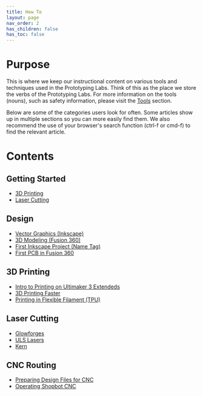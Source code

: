 ```yaml
---
title: How To
layout: page
nav_order: 2
has_children: false
has_toc: false
---
```


# Purpose

This is where we keep our instructional content on various tools and techniques used in the Prototyping Labs. Think of this as the place we store the verbs of the Prototyping Labs. For more information on the tools (nouns), such as safety information, please visit the [Tools]() section.

Below are some of the categories users look for often. Some articles show up in multiple sections so you can more easily find them. We also recommend the use of your browser's search function (ctrl-f or cmd-f) to find the relevant article.

# Contents

## Getting Started
- [3D Printing](first_threed.html)
- [Laser Cutting](first_lasercut.html)

## Design
- [Vector Graphics (Inkscape)](inkscape.html)
- [3D Modeling (Fusion 360)](fusion.html)
- [First Inkscape Project (Name Tag)](name_tag.html)
- [First PCB in Fusion 360](first_pcb.html)

## 3D Printing
- [Intro to Printing on Ultimaker 3 Extendeds](first_threed.html)
- [3D Printing Faster](print_faster.html)
- [Printing in Flexible Filament (TPU)](tpu_printers.html)

## Laser Cutting
- [Glowforges](first_lasercut.html)
- [ULS Lasers](/tools/laser_cutters/uls.html)
- [Kern](/tools/laser_cutters/kern.html)

## CNC Routing
- [Preparing Design Files for CNC](cnc_milling_toolpaths.html)
- [Operating Shopbot CNC](cnc_milling_setup.html)
